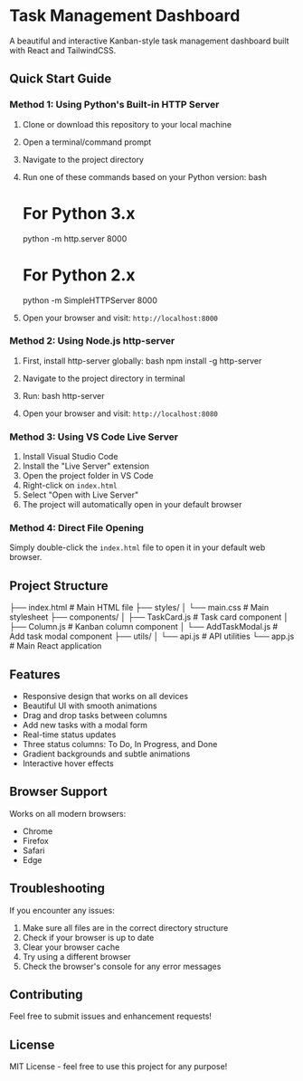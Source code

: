 # Task Management Dashboard

A beautiful and interactive Kanban-style task management dashboard built with React and TailwindCSS.

## Quick Start Guide

### Method 1: Using Python's Built-in HTTP Server

1. Clone or download this repository to your local machine
2. Open a terminal/command prompt
3. Navigate to the project directory
4. Run one of these commands based on your Python version:
   bash
   # For Python 3.x
   python -m http.server 8000

   # For Python 2.x
   python -m SimpleHTTPServer 8000
   
5. Open your browser and visit: `http://localhost:8000`

### Method 2: Using Node.js http-server

1. First, install http-server globally:
   bash
   npm install -g http-server
   
2. Navigate to the project directory in terminal
3. Run:
   bash
   http-server
   
4. Open your browser and visit: `http://localhost:8080`

### Method 3: Using VS Code Live Server

1. Install Visual Studio Code
2. Install the "Live Server" extension
3. Open the project folder in VS Code
4. Right-click on `index.html`
5. Select "Open with Live Server"
6. The project will automatically open in your default browser

### Method 4: Direct File Opening

Simply double-click the `index.html` file to open it in your default web browser.

## Project Structure


├── index.html          # Main HTML file
├── styles/
│   └── main.css       # Main stylesheet
├── components/
│   ├── TaskCard.js    # Task card component
│   ├── Column.js      # Kanban column component
│   └── AddTaskModal.js # Add task modal component
├── utils/
│   └── api.js         # API utilities
└── app.js             # Main React application


## Features

-  Responsive design that works on all devices
-  Beautiful UI with smooth animations
-  Drag and drop tasks between columns
-  Add new tasks with a modal form
-  Real-time status updates
-  Three status columns: To Do, In Progress, and Done
-  Gradient backgrounds and subtle animations
-  Interactive hover effects

## Browser Support

Works on all modern browsers:
- Chrome
- Firefox
- Safari
- Edge

## Troubleshooting

If you encounter any issues:

1. Make sure all files are in the correct directory structure
2. Check if your browser is up to date
3. Clear your browser cache
4. Try using a different browser
5. Check the browser's console for any error messages

## Contributing

Feel free to submit issues and enhancement requests!

## License

MIT License - feel free to use this project for any purpose!

